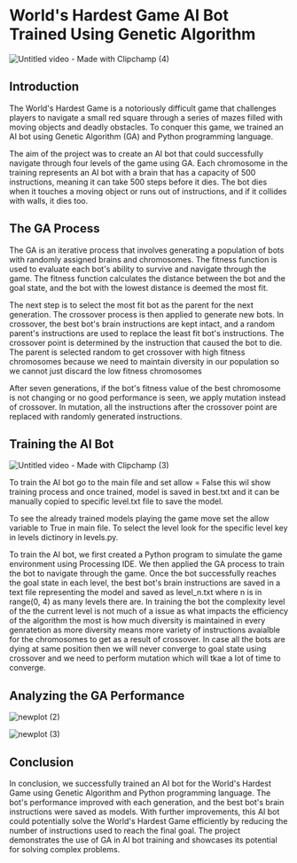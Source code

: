 # World's Hardest Game AI Bot Trained Using Genetic Algorithm

![Untitled video - Made with Clipchamp (4)](https://user-images.githubusercontent.com/108808181/236902512-a25edf32-0f0c-4d59-8114-b7da1793086f.gif)

## Introduction

The World's Hardest Game is a notoriously difficult game that challenges players to navigate a small red square through a series of mazes filled with moving objects and deadly obstacles. To conquer this game, we trained an AI bot using Genetic Algorithm (GA) and Python programming language. 

The aim of the project was to create an AI bot that could successfully navigate through four levels of the game using GA. Each chromosome in the training represents an AI bot with a brain that has a capacity of 500 instructions, meaning it can take 500 steps before it dies. The bot dies when it touches a moving object or runs out of instructions, and if it collides with walls, it dies too. 

## The GA Process

The GA is an iterative process that involves generating a population of bots with randomly assigned brains and chromosomes. The fitness function is used to evaluate each bot's ability to survive and navigate through the game. The fitness function calculates the distance between the bot and the goal state, and the bot with the lowest distance is deemed the most fit. 

The next step is to select the most fit bot as the parent for the next generation. The crossover process is then applied to generate new bots. In crossover, the best bot's brain instructions are kept intact, and a random parent's instructions are used to replace the least fit bot's instructions. The crossover point is determined by the instruction that caused the bot to die. The parent is selected random to get crossover with high fitness chromosomes because we need to maintain diversity in our population so we cannot just discard the low fitness chromosomes

After seven generations, if the bot's fitness value of the best chromosome is not changing or no good performance is seen, we apply mutation instead of crossover. In mutation, all the instructions after the crossover point are replaced with randomly generated instructions. 

## Training the AI Bot

![Untitled video - Made with Clipchamp (3)](https://user-images.githubusercontent.com/108808181/236899632-deca25f6-a766-45d5-88a4-e3e86ea6d94f.gif)


To train the AI bot go to the main file and set allow = False this wil show training process and once trained, model is saved in best.txt and it can be manually copied to specific level.txt file to save the model.

To see the already trained models playing the game move set the allow variable to True in main file. To select the level look for the specific level key in levels dictinory in levels.py.

To train the AI bot, we first created a Python program to simulate the game environment using Processing IDE. We then applied the GA process to train the bot to navigate through the game. Once the bot successfully reaches the goal state in each level, the best bot's brain instructions are saved in a text file representing the model and saved as level_n.txt where n is in range(0, 4) as many levels there are. In training the bot the complexity level of the the current level is not much of a issue as what impacts the efficiency of the algorithm the most is how much diversity is maintained in every genratetion as more diversity means more variety of instructions avaialble for the chromosomes to get as a result of crossover. In case all the bots are dying at same position then we will never converge to goal state using crossover and we need to perform mutation which will tkae a lot of time to converge.

## Analyzing the GA Performance

![newplot (2)](https://user-images.githubusercontent.com/108808181/236903903-d801a085-b1b0-4f62-b934-1d64c7f9765f.png)

![newplot (3)](https://user-images.githubusercontent.com/108808181/236904057-333e15e8-6d7e-4500-abad-7fbd5cfc9b11.png)


## Conclusion

In conclusion, we successfully trained an AI bot for the World's Hardest Game using Genetic Algorithm and Python programming language. The bot's performance improved with each generation, and the best bot's brain instructions were saved as models. With further improvements, this AI bot could potentially solve the World's Hardest Game efficiently by reducing the number of instructions used to reach the final goal. The project demonstrates the use of GA in AI bot training and showcases its potential for solving complex problems.


